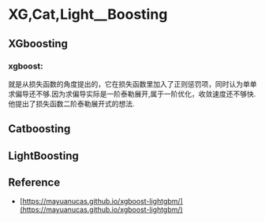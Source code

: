 # XG,Cat,Light\_\_Boosting

## XGboosting



### xgboost:

就是从损失函数的角度提出的，它在损失函数里加入了正则惩罚项，同时认为单单求偏导还不够.因为求偏导实际是一阶泰勒展开,属于一阶优化，收敛速度还不够快.他提出了损失函数二阶泰勒展开式的想法.





## Catboosting



## LightBoosting







## Reference

* [https://mayuanucas.github.io/xgboost-lightgbm/](https://mayuanucas.github.io/xgboost-lightgbm/)
